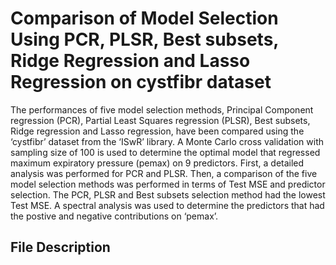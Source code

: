 # Comparison of Model Selection Using PCR, PLSR, Best subsets, Ridge Regression and Lasso Regression on cystfibr dataset

The performances of five model selection methods, Principal Component regression (PCR), Partial Least Squares regression (PLSR), Best subsets, Ridge regression and Lasso regression, have been compared using the ‘cystfibr’ dataset from the ‘ISwR’ library. A Monte Carlo cross validation with sampling size of 100 is used to determine the optimal model that regressed maximum expiratory pressure (pemax) on 9 predictors. First, a detailed analysis was performed for PCR and PLSR. Then, a comparison of the five model selection methods was performed in terms of Test MSE and predictor selection. The PCR, PLSR and Best subsets selection method had the lowest Test MSE. A spectral analysis was used to determine the predictors that had the postive and negative contributions on ‘pemax’.

## File Description
